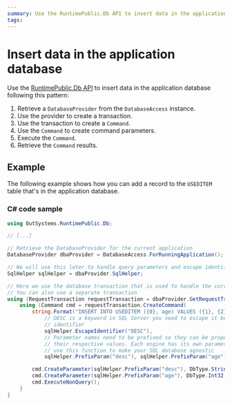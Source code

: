 ```yaml
---
summary: Use the RuntimePublic.Db API to insert data in the application database.
tags: 
---
```


# Insert data in the application database

Use the [RuntimePublic.Db API](<intro.md>) to insert data in the application database following this pattern:

1. Retrieve a `DatabaseProvider` from the `DatabaseAccess` instance.
1. Use the provider to create a transaction.
1. Use the transaction to create a `Command`.
1. Use the `Command` to create command parameters.
1. Execute the `Command`.
1. Retrieve the `Command` results.

## Example

The following example shows how you can add a record to the `USEDITEM` table that's in the application database.

### C# code sample

```csharp
using OutSystems.RuntimePublic.Db;

// [...]

// Retrieve the DatabaseProvider for the current application
DatabaseProvider dbaProvider = DatabaseAccess.ForRunningApplication();

// We will use this later to handle query parameters and escape identifiers
SqlHelper sqlHelper = dbaProvider.SqlHelper;

// Here we use the database transaction that is used to handle the current HTTP request
// You can also use a separate transaction
using (RequestTransaction requestTransaction = dbaProvider.GetRequestTransaction()) {
    using (Command cmd = requestTransaction.CreateCommand(
        string.Format("INSERT INTO USEDITEM ({0}, age) VALUES ({1}, {2})",
            // DESC is a keyword in SQL Server you need to escape it before using it as an
            // identifier
            sqlHelper.EscapeIdentifier("DESC"),
            // Parameter names need to be prefixed so they can be properly replaced by
            // their respective values. Each engine has its own parameter prefix so you can
            // use this function to make your SQL database agnostic
            sqlHelper.PrefixParam("desc"), sqlHelper.PrefixParam("age")))) {

        cmd.CreateParameter(sqlHelper.PrefixParam("desc"), DbType.String, "Car");
        cmd.CreateParameter(sqlHelper.PrefixParam("age"), DbType.Int32, 3);
        cmd.ExecuteNonQuery();
    }
}
```
